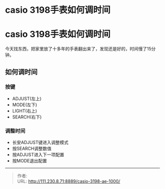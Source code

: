 # casio 3198手表如何调时间


<!--more-->
# casio 3198手表如何调时间
今天找东西，把家里放了十多年的手表翻出来了，发现还是好的，时间慢了15分钟。

## 如何调时间
### 按键
- ADJUST(左上)
- MODE(左下)
- LIGHT(右上)
- SEARCH(右下)

### 调整时间
- 长安ADJUST键进入调整模式
- 按SEARCH调整数值
- 按ADJUST进入下一项配置
- 按MODE退出配置


---

> 作者:   
> URL: http://111.230.8.71:8889/casio-3198-ae-1000/  

